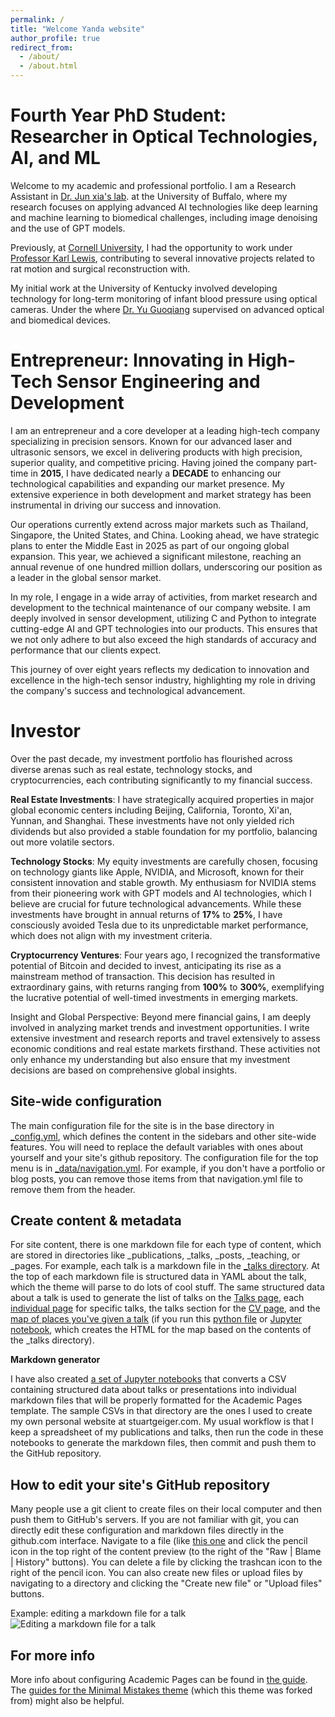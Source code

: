 ```yaml
---
permalink: /
title: "Welcome Yanda website"
author_profile: true
redirect_from: 
  - /about/
  - /about.html
---
```

**Fourth Year PhD Student**:  Researcher in Optical Technologies, AI, and ML
======
Welcome to my academic and professional portfolio. I am a Research Assistant in [Dr. Jun xia's lab](https://www.acsu.buffalo.edu/~junxia/). at the University of Buffalo, where my research focuses on applying advanced AI technologies like deep learning and machine learning to biomedical challenges, including image denoising and the use of GPT models.

 Previously, at [Cornell University](https://www.bme.cornell.edu/bme/alumni/bme-newsletters/2021-bme-newsletter/class-2021-special-insert), I had the opportunity to work under [Professor Karl Lewis](https://www.kjlewislab.com/group-members), contributing to several innovative projects related to rat motion and surgical reconstruction with. 

My initial work at the University of Kentucky involved developing technology for long-term monitoring of infant blood pressure using optical cameras. Under the where [Dr. Yu Guoqiang](https://bioptics.engr.uky.edu/) supervised on advanced optical and biomedical devices.  


**Entrepreneur**: Innovating in High-Tech Sensor Engineering and Development
======
I am an entrepreneur and a core developer at a leading high-tech company specializing in precision sensors. Known for our advanced laser and ultrasonic sensors, we excel in delivering products with high precision, superior quality, and competitive pricing. Having joined the company part-time in **2015**, I have dedicated nearly a **DECADE** to enhancing our technological capabilities and expanding our market presence. My extensive experience in both development and market strategy has been instrumental in driving our success and innovation.

Our operations currently extend across major markets such as Thailand, Singapore, the United States, and China. Looking ahead, we have strategic plans to enter the Middle East in 2025 as part of our ongoing global expansion. This year, we achieved a significant milestone, reaching an annual revenue of one hundred million dollars, underscoring our position as a leader in the global sensor market.

In my role, I engage in a wide array of activities, from market research and development to the technical maintenance of our company website. I am deeply involved in sensor development, utilizing C and Python to integrate cutting-edge AI and GPT technologies into our products. This ensures that we not only adhere to but also exceed the high standards of accuracy and performance that our clients expect.

This journey of over eight years reflects my dedication to innovation and excellence in the high-tech sensor industry, highlighting my role in driving the company's success and technological advancement.


**Investor**
======
Over the past decade, my investment portfolio has flourished across diverse arenas such as real estate, technology stocks, and cryptocurrencies, each contributing significantly to my financial success.

**Real Estate Investments**:
I have strategically acquired properties in major global economic centers including Beijing, California, Toronto, Xi'an, Yunnan, and Shanghai. These investments have not only yielded rich dividends but also provided a stable foundation for my portfolio, balancing out more volatile sectors.

**Technology Stocks**:
My equity investments are carefully chosen, focusing on technology giants like Apple, NVIDIA, and Microsoft, known for their consistent innovation and stable growth. My enthusiasm for NVIDIA stems from their pioneering work with GPT models and AI technologies, which I believe are crucial for future technological advancements. While these investments have brought in annual returns of **17%** to **25%**, I have consciously avoided Tesla due to its unpredictable market performance, which does not align with my investment criteria.

**Cryptocurrency Ventures**:
Four years ago, I recognized the transformative potential of Bitcoin and decided to invest, anticipating its rise as a mainstream method of transaction. This decision has resulted in extraordinary gains, with returns ranging from **100%** to **300%**, exemplifying the lucrative potential of well-timed investments in emerging markets.

Insight and Global Perspective:
Beyond mere financial gains, I am deeply involved in analyzing market trends and investment opportunities. I write extensive investment and research reports and travel extensively to assess economic conditions and real estate markets firsthand. These activities not only enhance my understanding but also ensure that my investment decisions are based on comprehensive global insights.





Site-wide configuration
------
The main configuration file for the site is in the base directory in [_config.yml](https://github.com/academicpages/academicpages.github.io/blob/master/_config.yml), which defines the content in the sidebars and other site-wide features. You will need to replace the default variables with ones about yourself and your site's github repository. The configuration file for the top menu is in [_data/navigation.yml](https://github.com/academicpages/academicpages.github.io/blob/master/_data/navigation.yml). For example, if you don't have a portfolio or blog posts, you can remove those items from that navigation.yml file to remove them from the header. 

Create content & metadata
------
For site content, there is one markdown file for each type of content, which are stored in directories like _publications, _talks, _posts, _teaching, or _pages. For example, each talk is a markdown file in the [_talks directory](https://github.com/academicpages/academicpages.github.io/tree/master/_talks). At the top of each markdown file is structured data in YAML about the talk, which the theme will parse to do lots of cool stuff. The same structured data about a talk is used to generate the list of talks on the [Talks page](https://academicpages.github.io/talks), each [individual page](https://academicpages.github.io/talks/2012-03-01-talk-1) for specific talks, the talks section for the [CV page](https://academicpages.github.io/cv), and the [map of places you've given a talk](https://academicpages.github.io/talkmap.html) (if you run this [python file](https://github.com/academicpages/academicpages.github.io/blob/master/talkmap.py) or [Jupyter notebook](https://github.com/academicpages/academicpages.github.io/blob/master/talkmap.ipynb), which creates the HTML for the map based on the contents of the _talks directory).

**Markdown generator**

I have also created [a set of Jupyter notebooks](https://github.com/academicpages/academicpages.github.io/tree/master/markdown_generator
) that converts a CSV containing structured data about talks or presentations into individual markdown files that will be properly formatted for the Academic Pages template. The sample CSVs in that directory are the ones I used to create my own personal website at stuartgeiger.com. My usual workflow is that I keep a spreadsheet of my publications and talks, then run the code in these notebooks to generate the markdown files, then commit and push them to the GitHub repository.

How to edit your site's GitHub repository
------
Many people use a git client to create files on their local computer and then push them to GitHub's servers. If you are not familiar with git, you can directly edit these configuration and markdown files directly in the github.com interface. Navigate to a file (like [this one](https://github.com/academicpages/academicpages.github.io/blob/master/_talks/2012-03-01-talk-1.md) and click the pencil icon in the top right of the content preview (to the right of the "Raw | Blame | History" buttons). You can delete a file by clicking the trashcan icon to the right of the pencil icon. You can also create new files or upload files by navigating to a directory and clicking the "Create new file" or "Upload files" buttons. 

Example: editing a markdown file for a talk
![Editing a markdown file for a talk](/images/editing-talk.png)

For more info
------
More info about configuring Academic Pages can be found in [the guide](https://academicpages.github.io/markdown/). The [guides for the Minimal Mistakes theme](https://mmistakes.github.io/minimal-mistakes/docs/configuration/) (which this theme was forked from) might also be helpful.
